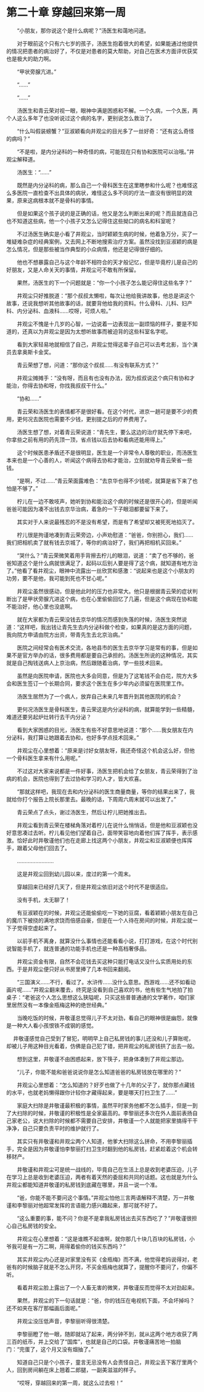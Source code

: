 # 第二十章 穿越回来第一周

　　“小朋友，那你说这个是什么病呢？”汤医生和蔼地问道。

　　对于眼前这个只有六七岁的孩子，汤医生抱着很大的希望，如果能通过他提供的情况把患者的病治好了，不仅是对患者的莫大帮助，对自己在医术方面评优获奖也是极大的助力啊。

　　“甲状旁腺亢进。”

　　“……”

　　“……”

　　汤医生和青云荣对视一眼，眼神中满是困惑和不解。一个久病，一个久医，两个人这么多年了也没听说过这个病的名字，更别说怎么救治了。

　　“什么叫假装螃蟹？”豆淑颖看向井观尘的目光多了一丝好奇：“还有这么奇怪的病吗？”

　　“不是啦，是内分泌科的一种奇怪的病，可能现在只有协和医院可以治哦。”井观尘解释道。

　　汤医生：“……”

　　既然是内分泌科的病，那么自己一个骨科医生在这里瞎参和什么呢？也难怪这么多医院一直检查不出具体的病状，难怪这么多不同的疗法一直没有很明显的效果，原来这病根本就不是骨科的事情。

　　但是如果这个孩子说的是正确的话，他又是怎么判断出来的呢？而且就连自己也不知道这些病，他一个小孩子又怎么记得住这些拗口的病名和科室呢？

　　不过汤医生确实是小看了井观尘，当时颖颖生病的时候，他着急万分，买了一堆疑难杂症的经典案例，又去网上不断地搜索治疗方案。虽然没找到豆淑颖的病是怎么情况，但是那些被当作典型的小众病情，他还是记得很仔细的。

　　他也不想暴露自己与这个年龄不相符合的天才般记忆，但是毕竟柠儿是自己的好朋友，又是人命关天的事情，井观尘可不敢有所保留。

　　果然，汤医生的下一个问题就是：“你一个小孩子怎么能记得住这些名字？”

　　井观尘只好推脱道：“那个叔叔太懒啦，每次让他给我讲故事，他总是讲这个故事，还说我想听其他故事的话，就要背他给我的资料。什么骨科、儿科、妇产科、内分泌科、血液科……哎呀，可烦人啦。”

　　井观尘不愧是十几岁的心智，一边说着一边表现出一副烦恼的样子，要是不知道的，还真以为井观尘是因为太想听故事而被迫背的这些科室名字呢。

　　看到大家轻易地就相信了自己，井观尘觉得这辈子自己可以去考北影，当个演员去拿奥斯卡金奖。

　　青云荣想了想，问道：“那你这个叔叔……有没有联系方式？”

　　井观尘摊摊手：“没有呀，而且有也没有办法，因为叔叔说这个病只有协和才能治，你得去协和呀，你找我叔叔干什么。”

　　“协和……”

　　青云荣和汤医生的表情都不是很好看。在这个时代，进京一趟可是要不少的费用，更何况去医院也需要不少钱，更别提之后的疗养费用了。

　　汤医生想了想，对着青云荣说道：“青先生，要么这边的治疗就先停下来吧，你拿些之前有用的药先顶一顶，省点钱以后去协和看病还能用得上。”

　　这个时候医患矛盾还不是很明显，医生是一个非常令人尊敬的职业，而汤医生本来也是一个心善的人，听闻这个病得去协和才能治，立刻就劝导青云荣省一些钱。

　　“是啊，不过……”青云荣面露难色：“去京华也得不少钱呢，就算是省下来了也怕是不够了。”

　　柠儿在一边不敢吱声，她听到协和能治这个病的时候还是很开心的，但是听闻爸爸可能因为凑不出钱去京华治病，着急的一下子眼泪都要留下来了。

　　其实对于人来说最残忍的不是没有希望，而是有了希望却又被死死地掐灭了。

　　柠儿很是拘谨地凑到青云荣旁边，小声劝慰道：“爸爸，你别担心，我们……我们把相机卖了就有钱去京城了，等你的病治好了，我们再把相机买回来。”

　　“哭什么？”青云荣微笑着用手背擦去柠儿的眼泪，说道：“卖了也不够的，爸爸知道这个是什么病就很满足了，起码以后别人要是得了这个病，就知道有地方治了。”他看了看井观尘，眼神中流露出一丝欣赏和感激：“说起来也是这个小朋友的功劳，要不是他，我可能到死也不甘心呢。”

　　井观尘虽然很感动，但是他此时的压力也非常大。他只是根据青云荣的症状判断出了是甲状旁腺亢进这个病，也在心里偷偷回忆了几遍，但是这个病现在协和能不能治好，他心里也没底啊。

　　就在大家都为青云荣没钱去京华的情况而感到失落的时候，汤医生突然说道：“这样吧，我出钱让青先生去内分泌科做个检查，如果真的是这方面的问题，我向院方申请由院方出资，带青先生去北京治病。”

　　医院之间经常会有医术交流，各地县市的医生去京华学习是常有的事，但是如果不是官方举办的话，很多费用都是要自己承担的。汤医生所说的这种情况，其实就是自己掏钱送病人上京治病，然后跟随着治病，学一些技术回来。

　　虽然是向医院申请，医院也大多会同意，但是为了这笔钱不会白花，院方大多会和医生签订一个长期合同，要求这个医生在多少年内必须留在医院里工作。

　　汤医生居然为了一个病人，放弃自己未来几年晋升到其他医院的机会？

　　更何况汤医生是骨科医生，青云荣这是内分泌科的病，就算能学到一些精髓，难道还要另起炉灶转行去干内分泌？

　　看到大家困惑的目光，汤医生有些不好意思地说道：“那个……我女朋友在内分泌科，我打算让她跟着去协和，也好多学点技术回来。”

　　井观尘在心里想着：“原来是讨好女朋友呀，我还奇怪这个机会这么好，但他一个骨科医生拿来有什么用呢。”

　　不过这对大家来说都是一件好事，汤医生把机会给了女朋友，青云荣得到了治病的机会，医院也得到了去过协和学习的人才，皆大欢喜。

　　“那就这样吧，我现在去和内分泌科的医生商量商量，等你的结果出来了，我就给你打个报告上院长那里去。最晚的话，下周周六周末就可以出发了。”

　　青云荣点了点头，谢过汤医生，然后让柠儿把她推出去。

　　井观尘看到青云荣在楼梯角落对着柠儿在说什么悄悄话，但是他和豆淑颖也没好意思凑过去听。柠儿看见他们望着自己，面带笑容地向着他们挥了挥手，表示感激。恰好此时井敬谨他们也在走廊上找这两个小朋友，井观尘和豆淑颖便也挥挥手，跟着父母他们回去了。

　　……………………

　　这是井观尘回到幼儿园以来，度过的第一个周末。

　　穿越回来已经好几天了，但是井观尘依旧对这个时代不是很适应。

　　没有手机，太无聊了！

　　有豆淑颖在的时候，井观尘还能偷偷吃一下她的豆腐，看着颖颖小朋友在自己的魔爪下被挠的满地求饶而倍感自豪，但是在一个人待在房间的时候，井观尘就一下子觉得空虚起来了。

　　以前手机不离身，就算没什么事情也还能看看小说，打打游戏，在这个时代别说智能手机了，就连普通的功能手机也还是一种高档奢侈品。

　　井观尘资金有限，自然不会花钱去买这种只能打电话又没什么实质用处的东西。于是井观尘便只好从书房里捧了几本书回来翻阅。

　　“三国演义……不行，看过了。水浒传……没什么意思。西游戏……还不如看动画片呢……”井观尘翻来覆去，终究是没看到自己喜欢的书，他有些生气地拍了拍桌子：“老爸这个人怎么思想这么狭隘呢，只买这些普普通通的文学著作，咱们家里居然没有一本像金瓶梅这种的绝世经典。”

　　当晚吃饭的时候，井敬谨总觉得儿子不太对劲，看自己的眼神很是幽怨，就像是一种大人看小孩恨铁不成钢的感觉。

　   井敬谨感觉自己受到了冒犯，明明早上自己私房钱的事儿还没和儿子算账呢，却被儿子用这种目光看着，仿佛是自己犯了错，把井观尘的私房钱拱了出去一般。

　　想到这里，井敬谨不由困惑起来，放下筷子，把身体凑到了井观尘那边。

　　“儿子，你能不能和爸爸说说你是怎么知道爸爸的私房钱放在哪里的？”

　　井观尘心里想着：“怎么知道的？好歹也做了十几年的父子了，就你那点藏钱的水平，也就老妈懒得跟你计较你才藏得起来，要是哪天打扫卫生了……”

　　家庭大扫除是井敬谨最积极的事情，虽然平时家务他都不怎么插手，但是一到了大扫除的时候，井敬谨的积极性是全家最高的。李黎丽还多次在外人面前表扬自己家老公，说大扫除的时候都不需要自己安排，井敬谨一个人就能把家里搞得干干净净，自己只要负责平时的维护就行了。

　　其实只有井敬谨和井观尘两个人知道，他爹大扫除这么拼命，不用李黎丽插手，完全是因为井敬谨怕李黎丽打扫卫生时翻到他的私房钱，赶紧趁着这个机会转移财产。

　　井敬谨和井观尘可是统一战线的，毕竟自己在生活上总是收到老婆压迫，儿子在学习上总是收到老婆压迫，两者有着天然的委屈和共同的话题。这也就是为什么井观尘都能知道井敬谨的私房钱到底藏在哪里，并且一说一个准。

　　“爸，你能不能不要问这个事情。”井观尘怕他三言两语解释不清楚，万一井敬谨和李黎丽对他超常发挥的言语能力感兴趣起来，那可就不好了。

　　“这么重要的事，能不问？你是不是拿我私房钱出去买东西吃了？”井敬谨很担心自己私房钱的安全。

　　井观尘在心里想着：“这是谁瞧不起谁啊，就你那几十块几百块的私房钱，小爷我可是有一万二啊，用得着偷你的钱买东西吗？”

　　其实井观尘内心还是对家里没有买《金瓶梅》而不满，他觉得老妈说得对，老爸有的时候脑子就是不怎么开窍，不买金瓶梅也就算了，提醒你不要问了，你偏不听。

　　看着井观尘脸上露出了一个人畜无害的微笑，井敬谨反而觉得不太对劲起来。

　　果然，井观尘的下一句话就是：“爸，你的钱压在电视机下面，不会坏掉吗？还不如夹在客厅那幅画后面呢。”

　　井观尘没压低声音，李黎丽听得很清楚。

　　李黎丽瞪了他一眼，随即就站了起来，两分钟不到，就从这两个地方收获了两三百的纸币，并上交给了“国库”，也就是自己的口袋。井敬谨痛苦地一拍脑门：“完蛋了，这个月又没有烟抽了。”

　　知道自己只是个小孩子，童言无忌没有人会责怪自己，井观尘丢下客厅里两个人，回到房间躺在床上翘着二郎腿，一副美滋滋的样子。

　　“哎呀，穿越回来的第一周，就这么过去啦！”

　　


